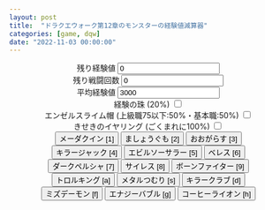 ```yaml
---
layout: post
title:  "ドラクエウォーク第12章のモンスターの経験値減算器"
categories: [game, dqw]
date: "2022-11-03 00:00:00"
---
```


<div style="text-align: center;">
    <label for="r-exp">残り経験値</label>
    <input id="r-exp" type="number" value="0"><br>
    <label for="r-battle">残り戦闘回数</label>
    <input id="r-battle" type="number" value="0"><br>
    <label for="ave-exp">平均経験値</label>
    <input id="ave-exp" type="number" value="3000">
</div>
<div style="text-align: center;">
<label for="pearl-exp">経験の珠 (20%)</label>
<input id="pearl-exp" type="checkbox" data-uprate="0.2"><br>
<label for="angle-slime-hat">エンゼルスライム帽 (上級職75以下:50%・基本職:50%)</label>
<input id="angel-slime-hat" type="checkbox" data-uprate="0.5"><br>
<label for="miracle-earring">きせきのイヤリング (ごくまれに100%)</label>
<input id="miracle-earring" type="checkbox" data-uprate="1">
</div>
<div style="text-align: center;">
<button id="メーダクイン" data-exp="1233" onclick="calc(this)">メーダクイン [1]</button>
<button id="ましょうぐも" data-exp="1300" onclick="calc(this)">ましょうぐも [2]</button>
<button id="おおがらす" data-exp="1146" onclick="calc(this)">おおがらす [3]</button><br>
<button id="キラージャック" data-exp="1343" onclick="calc(this)">キラージャック [4]</button>
<button id="エビルソーサラー" data-exp="1461" onclick="calc(this)">エビルソーサラー [5]</button>
<button id="ベレス" data-exp="1533" onclick="calc(this)">ベレス [6]</button><br>
<button id="ダークペルシャ" data-exp="1300" onclick="calc(this)">ダークペルシャ [7]</button>
<button id="サイレス" data-exp="1497" onclick="calc(this)">サイレス [8]</button>
<button id="ボーンファイター" data-exp="1461" onclick="calc(this)">ボーンファイター [9]</button><br>
<button id="トロルキング" data-exp="1533" onclick="calc(this)">トロルキング [a]</button>
<button id="メタルつむり" data-exp="42000" onclick="calc(this)">メタルつむり [s]</button>
<button id="キラークラブ" data-exp="1448" onclick="calc(this)">キラークラブ [d]</button>
</div>
<div style="text-align: center;">
    <button id="ミズデーモン" data-exp="1622" onclick="calc(this)">ミズデーモン [f]</button>
    <button id="エナジーバブル" data-exp="1622" onclick="calc(this)">エナジーバブル [g]</button>
    <button id="コーヒーライオン" data-exp="1622" onclick="calc(this)">コーヒーライオン [h]</button>
</div>
<script>
 function calc(e) {
    // 残り経験値
    let exp = e.dataset.exp;
    let mag = 1.0;
    const pearlExp = document.getElementById('pearl-exp');
    if (pearlExp.checked) {
        mag = mag + pearlExp.dataset.uprate;
    }
    const angleSlimeHat = document.getElementById('angle-slime-hat');
    if (angleSlimeHat.checked) {
        mag = mag + angleSlimeHat.dataset.uprate;
    }
    const miracleEarring = document.getElementById('miracle-earring');
    if (miracleEarring.checked) {
        mag = mag + miracleEarring.dataset.uprate;
    }
    let rexp = document.getElementById('r-exp');
    rexp.value = rexp.value - exp * mag;
    if (rexp.value <= 0) {
        rexp.value = 0;
    }
    // 残り戦闘回数
    var rbattle = document.getElementById('r-battle');
    var aveexp = document.getElementById('ave-exp');
    rbattle.value = Math.round(rexp.value / aveexp.value);
 }

 document.addEventListener('keypress', (e) => {
    if (document.activeElement.id === "r-exp" || document.activeElement.id === "r-battle" || document.activeElement.id === "ave-exp") {
        return;
    }
    switch (e.key) {
        case "1": calc(document.getElementById('メーダクイン')); break;
        case "2": calc(document.getElementById('ましょうぐも')); break;
        case "3": calc(document.getElementById('おおがらす')); break;
        case "4": calc(document.getElementById('キラージャック')); break;
        case "5": calc(document.getElementById('エビルソーサラー')); break;
        case "6": calc(document.getElementById('ベレス')); break;
        case "7": calc(document.getElementById('ダークペルシャ')); break;
        case "8": calc(document.getElementById('サイレス')); break;
        case "9": calc(document.getElementById('ボーンファイター')); break;
        case 'a': calc(document.getElementById('トロルキング')); break;
        case 's': calc(document.getElementById('メタルつむり')); break;
        case 'd': calc(document.getElementById('キラークラブ')); break;
        case 'f': calc(document.getElementById('ミズデーモン')); break;
        case 'g': calc(document.getElementById('エナジーバブル')); break;
        case 'h': calc(document.getElementById('コーヒーライオン')); break;
    }
 });

</script>
